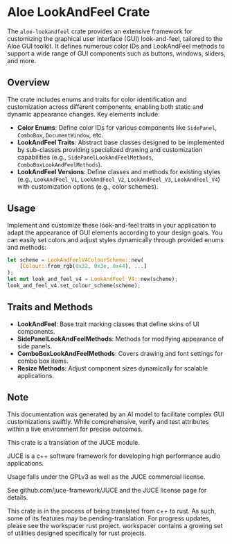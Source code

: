 # Aloe LookAndFeel Crate

The `aloe-lookandfeel` crate provides an extensive framework for customizing the graphical user interface (GUI) look-and-feel, tailored to the Aloe GUI toolkit. It defines numerous color IDs and LookAndFeel methods to support a wide range of GUI components such as buttons, windows, sliders, and more.

## Overview

The crate includes enums and traits for color identification and customization across different components, enabling both static and dynamic appearance changes. Key elements include:

- **Color Enums**: Define color IDs for various components like `SidePanel`, `ComboBox`, `DocumentWindow`, etc.
- **LookAndFeel Traits**: Abstract base classes designed to be implemented by sub-classes providing specialized drawing and customization capabilities (e.g., `SidePanelLookAndFeelMethods`, `ComboBoxLookAndFeelMethods`).
- **LookAndFeel Versions**: Define classes and methods for existing styles (e.g., `LookAndFeel_V1`, `LookAndFeel_V2`, `LookAndFeel_V3`, `LookAndFeel_V4`) with customization options (e.g., color schemes).

## Usage

Implement and customize these look-and-feel traits in your application to adapt the appearance of GUI elements according to your design goals. You can easily set colors and adjust styles dynamically through provided enums and methods:

```rust
let scheme = LookAndFeelV4ColourScheme::new(
    [Colour::from_rgb(0x32, 0x3e, 0x44), ...]
);
let mut look_and_feel_v4 = LookAndFeel_V4::new(scheme);
look_and_feel_v4.set_colour_scheme(scheme);
```

## Traits and Methods

- **LookAndFeel**: Base trait marking classes that define skins of UI components.
- **SidePanelLookAndFeelMethods**: Methods for modifying appearance of side panels.
- **ComboBoxLookAndFeelMethods**: Covers drawing and font settings for combo box items.
- **Resize Methods**: Adjust component sizes dynamically for scalable applications.

## Note

This documentation was generated by an AI model to facilitate complex GUI customizations swiftly. While comprehensive, verify and test attributes within a live environment for precise outcomes.


This crate is a translation of the JUCE module.

JUCE is a c++ software framework for developing high performance audio applications.

Usage falls under the GPLv3 as well as the JUCE commercial license.

See github.com/juce-framework/JUCE and the JUCE license page for details.

This crate is in the process of being translated from c++ to rust. As such, some of its features may be pending-translation. For progress updates, please see the workspacer rust project. workspacer contains a growing set of utilities designed specifically for rust projects.
